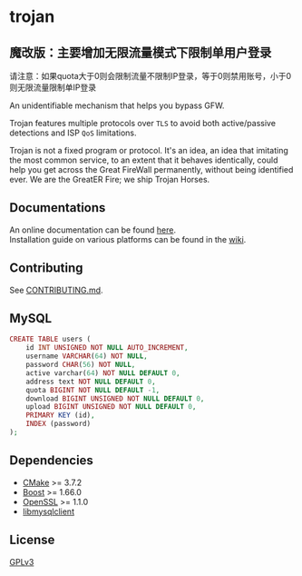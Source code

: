 # trojan

## 魔改版：主要增加无限流量模式下限制单用户登录

请注意：如果quota大于0则会限制流量不限制IP登录，等于0则禁用账号，小于0则无限流量限制单IP登录

An unidentifiable mechanism that helps you bypass GFW.

Trojan features multiple protocols over `TLS` to avoid both active/passive detections and ISP `QoS` limitations.

Trojan is not a fixed program or protocol. It's an idea, an idea that imitating the most common service, to an extent that it behaves identically, could help you get across the Great FireWall permanently, without being identified ever. We are the GreatER Fire; we ship Trojan Horses.

## Documentations

An online documentation can be found [here](https://trojan-gfw.github.io/trojan/).  
Installation guide on various platforms can be found in the [wiki](https://github.com/trojan-gfw/trojan/wiki/Binary-&-Package-Distributions).

## Contributing

See [CONTRIBUTING.md](CONTRIBUTING.md).

## MySQL

```php
CREATE TABLE users (
    id INT UNSIGNED NOT NULL AUTO_INCREMENT,
    username VARCHAR(64) NOT NULL,
    password CHAR(56) NOT NULL,
    active varchar(64) NOT NULL DEFAULT 0,
    address text NOT NULL DEFAULT 0,
    quota BIGINT NOT NULL DEFAULT -1,
    download BIGINT UNSIGNED NOT NULL DEFAULT 0,
    upload BIGINT UNSIGNED NOT NULL DEFAULT 0,
    PRIMARY KEY (id),
    INDEX (password)
);
```

## Dependencies

- [CMake](https://cmake.org/) >= 3.7.2
- [Boost](http://www.boost.org/) >= 1.66.0
- [OpenSSL](https://www.openssl.org/) >= 1.1.0
- [libmysqlclient](https://dev.mysql.com/downloads/connector/c/)

## License

[GPLv3](LICENSE)
